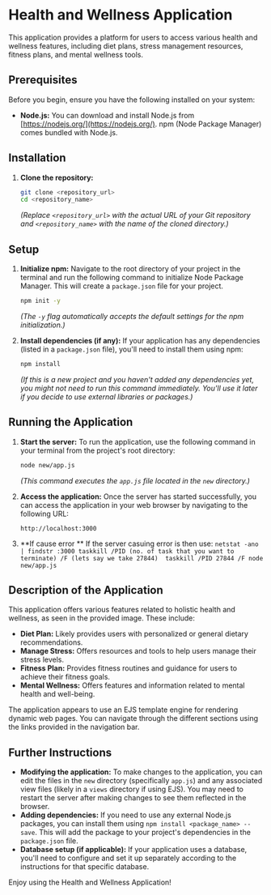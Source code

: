 # Health and Wellness Application

This application provides a platform for users to access various health and wellness features, including diet plans, stress management resources, fitness plans, and mental wellness tools.

## Prerequisites

Before you begin, ensure you have the following installed on your system:

* **Node.js:** You can download and install Node.js from [https://nodejs.org/](https://nodejs.org/). npm (Node Package Manager) comes bundled with Node.js.

## Installation

1.  **Clone the repository:**
    ```bash
    git clone <repository_url>
    cd <repository_name>
    ```
    *(Replace `<repository_url>` with the actual URL of your Git repository and `<repository_name>` with the name of the cloned directory.)*

## Setup

1.  **Initialize npm:**
    Navigate to the root directory of your project in the terminal and run the following command to initialize Node Package Manager. This will create a `package.json` file for your project.
    ```bash
    npm init -y
    ```
    *(The `-y` flag automatically accepts the default settings for the npm initialization.)*

2.  **Install dependencies (if any):**
    If your application has any dependencies (listed in a `package.json` file), you'll need to install them using npm:
    ```bash
    npm install
    ```
    *(If this is a new project and you haven't added any dependencies yet, you might not need to run this command immediately. You'll use it later if you decide to use external libraries or packages.)*

## Running the Application

1.  **Start the server:**
    To run the application, use the following command in your terminal from the project's root directory:
    ```bash
    node new/app.js
    ```
    *(This command executes the `app.js` file located in the `new` directory.)*

2.  **Access the application:**
    Once the server has started successfully, you can access the application in your web browser by navigating to the following URL:
    ```
    http://localhost:3000
    ```
 3.  **If cause error **
    If the server casuing error is then use:
    ```
    netstat -ano | findstr :3000
     taskkill /PID (no. of task that you want to terminate) /F (lets say we take 27844) 
     taskkill /PID 27844 /F
     node new/app.js
    ```


## Description of the Application

This application offers various features related to holistic health and wellness, as seen in the provided image. These include:

* **Diet Plan:** Likely provides users with personalized or general dietary recommendations.
* **Manage Stress:** Offers resources and tools to help users manage their stress levels.
* **Fitness Plan:** Provides fitness routines and guidance for users to achieve their fitness goals.
* **Mental Wellness:** Offers features and information related to mental health and well-being.

The application appears to use an EJS template engine for rendering dynamic web pages. You can navigate through the different sections using the links provided in the navigation bar.

## Further Instructions

* **Modifying the application:** To make changes to the application, you can edit the files in the `new` directory (specifically `app.js`) and any associated view files (likely in a `views` directory if using EJS). You may need to restart the server after making changes to see them reflected in the browser.
* **Adding dependencies:** If you need to use any external Node.js packages, you can install them using `npm install <package_name> --save`. This will add the package to your project's dependencies in the `package.json` file.
* **Database setup (if applicable):** If your application uses a database, you'll need to configure and set it up separately according to the instructions for that specific database.

Enjoy using the Health and Wellness Application!
